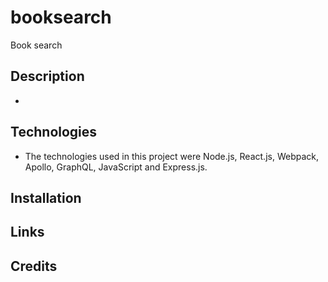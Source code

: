 # booksearch
Book search

## Description
- 

## Technologies
- The technologies used in this project were Node.js, React.js, Webpack, Apollo, GraphQL, JavaScript and Express.js.

## Installation

## Links

## Credits

